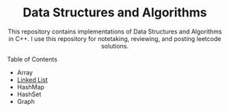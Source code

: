 <h1 align="center">Data Structures and Algorithms</h1>

<p align="center">This repository contains implementations of Data Structures and Algorithms in C++. I use this repository for notetaking, reviewing, and posting leetcode solutions.</p>

Table of Contents
<ul>
  <li>Array</li>
  <li><a href="https://github.com/andreidimaano/DataStructuresAlgorithms/tree/main/data-structures/linked-list">Linked List</a></li>
  <li>HashMap</li>
  <li>HashSet</li>
  <li>Graph</li>
</ul>


